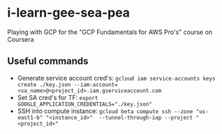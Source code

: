 # i-learn-gee-sea-pea
Playing with GCP for the "GCP Fundamentals for AWS Pro's" course on Coursera

## Useful commands
- Generate service account cred's: `gcloud iam service-accounts keys create ./key.json --iam-account=<sa_name>@<project_id>.iam.gserviceaccount.com`
- Set SA cred's for TF: `export GOOGLE_APPLICATION_CREDENTIALS="./key.json"`
- SSH into compute instance: `gcloud beta compute ssh --zone "us-east1-b" "<instance_id>"  --tunnel-through-iap --project "<project_id>"`